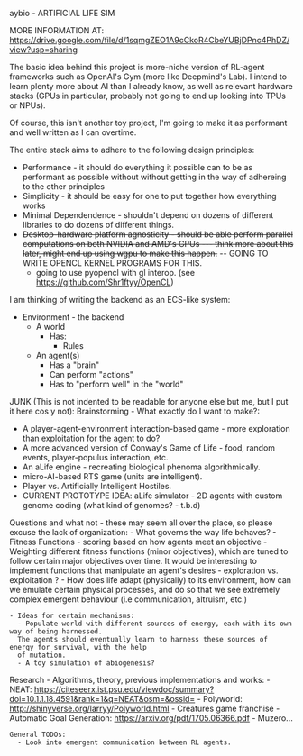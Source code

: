aybio - ARTIFICIAL LIFE SIM

MORE INFORMATION AT: https://drive.google.com/file/d/1sqmgZEO1A9cCkoR4CbeYUBjDPnc4PhDZ/view?usp=sharing


The basic idea behind this project is more-niche version of RL-agent frameworks such as 
OpenAI's Gym (more like Deepmind's Lab). I intend to learn plenty more about AI than I already know,
as well as relevant hardware stacks (GPUs in particular, probably not going to end up looking into TPUs or NPUs). 

Of course, this isn't another toy project, I'm going to make it as performant and well written as I can overtime.

The entire stack aims to adhere to the following design principles:
 - Performance - it should do everything it possible can to be as performant as possible without
   without getting in the way of adhereing to the other principles
 - Simplicity - it should be easy for one to put together how everything works
 - Minimal Dependendence - shouldn't depend on dozens of different libraries to do dozens of 
   different things.
 - ~~Desktop-hardware platform agnosticity - should be able perform parallel computations on 
   both NVIDIA and AMD's GPUs --- think more about this later, might end up using 
   wgpu to make this happen.~~ -- GOING TO WRITE OPENCL KERNEL PROGRAMS FOR THIS.
   - going to use pyopencl with gl interop.  (see https://github.com/Shr1ftyy/OpenCL)

I am thinking of writing the backend as an ECS-like system:

- Environment - the backend
   - A world 
     - Has:
       - Rules
   - An agent(s)
     - Has a "brain"       
     - Can perform "actions"
     - Has to "perform well" in the "world"


JUNK (This is not indented to be readable for anyone else but me, but I put it here cos y not):
  Brainstorming - What exactly do I want to make?:
  - A player-agent-environment interaction-based game - more exploration than exploitation for the agent to do?
  - A more advanced version of Conway's Game of Life - food, random events, player-populus interaction, etc.
  - An aLife engine - recreating biological phenoma algorithmically.
  - micro-AI-based RTS game (units are intelligent).
  - Player vs. Artificially Intelligent Hostiles.
  - CURRENT PROTOTYPE IDEA: aLife simulator - 2D agents with custom genome coding (what kind of genomes? - t.b.d)

  Questions and what not - these may seem all over the place, so please excuse the lack of organization:
    - What governs the way life behaves?
      - Fitness Functions - scoring based on how agents meet an objective
        - Weighting different fitness functions (minor objectives), which are tuned to follow certain major objectives over time.
        It would be interesting to implement functions that manipulate an agent's desires - exploration vs. exploitation ?
    - How does life adapt (physically) to its environment, how can we emulate certain physical processes, and do so that we see extremely complex
    emergent behaviour (i.e communication, altruism, etc.)

    - Ideas for certain mechanisms:
      - Populate world with different sources of energy, each with its own way of being harnessed.
      The agents should eventually learn to harness these sources of energy for survival, with the help
      of mutation.
      - A toy simulation of abiogenesis?

  Research - Algorithms, theory, previous implementations and works: 
    - NEAT: https://citeseerx.ist.psu.edu/viewdoc/summary?doi=10.1.1.18.4591&rank=1&q=NEAT&osm=&ossid=
    - Polyworld: http://shinyverse.org/larryy/Polyworld.html
    - Creatures game franchise
    - Automatic Goal Generation: https://arxiv.org/pdf/1705.06366.pdf
    - Muzero...

    General TODOs:
      - Look into emergent communication between RL agents.

    

